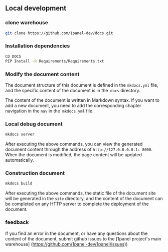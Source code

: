 

## Local development

### clone warehouse
```bash
git clone https://github.com/1panel-dev/docs.git
```

### Installation dependencies
```bash
CD DOCS
PIP Install -R Requirements/Requirements.txt
```

### Modify the document content

The document structure of this document is defined in the `mkdocs.yml` file, and the specific content of the document is in the` docs` directory.

The content of the document is written in Markdown syntax. If you want to add a new document, you need to add the corresponding chapter navigation in the `nav` in the` mkdocs.yml` file.

### Local debug document
```bash
mkdocs server
```
After executing the above commands, you can view the generated document content through the address of `http://127.0.0.0.0.1: 8000`. When the document is modified, the page content will be updated automatically.

### Construction document
```bash
mkdocs build
```

After executing the above commands, the static file of the document site will be generated in the `site` directory, and the content of the document can be completed on any HTTP server to complete the deployment of the document.

### feedback

If you find an error in the document, or have any questions about the content of the document, submit github issues to the [1panel project's main warehouse] (https://github.com/1panel-dev/1panel/issues))
